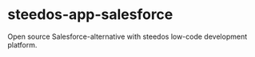 # steedos-app-salesforce
Open source Salesforce-alternative with steedos low-code development platform.
